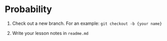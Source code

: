 # Probability

1. Check out a new branch. For an example:
   `git checkout -b {your name} `

2. Write your lesson notes in `readme.md`
